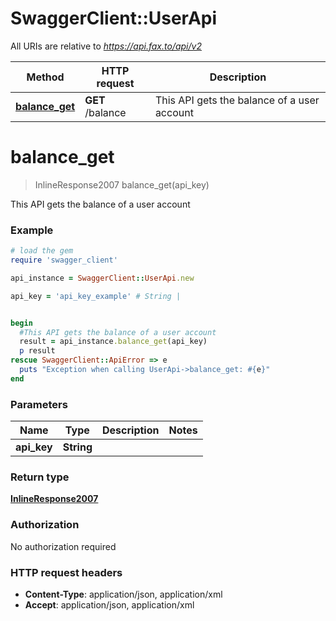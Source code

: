 # SwaggerClient::UserApi

All URIs are relative to *https://api.fax.to/api/v2*

Method | HTTP request | Description
------------- | ------------- | -------------
[**balance_get**](UserApi.md#balance_get) | **GET** /balance | This API gets the balance of a user account


# **balance_get**
> InlineResponse2007 balance_get(api_key)

This API gets the balance of a user account

### Example
```ruby
# load the gem
require 'swagger_client'

api_instance = SwaggerClient::UserApi.new

api_key = 'api_key_example' # String | 


begin
  #This API gets the balance of a user account
  result = api_instance.balance_get(api_key)
  p result
rescue SwaggerClient::ApiError => e
  puts "Exception when calling UserApi->balance_get: #{e}"
end
```

### Parameters

Name | Type | Description  | Notes
------------- | ------------- | ------------- | -------------
 **api_key** | **String**|  | 

### Return type

[**InlineResponse2007**](InlineResponse2007.md)

### Authorization

No authorization required

### HTTP request headers

 - **Content-Type**: application/json, application/xml
 - **Accept**: application/json, application/xml



